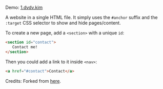 Demo: [1.dvdv.kim](http://1.dvdv.kim/)

A website in a single HTML file. It simply uses the `#anchor` suffix and the `:target` CSS selector to show and hide pages/content.

To create a new page, add a `<section>` with a unique `id`:
```html
<section id="contact">
   Contact me!
</section>
```
Then you could add a link to it inside `<nav>`:
```html
<a href="#contact">Contact</a>
```
Credits: Forked from [here](https://github.com/cadars/john-doe). 
